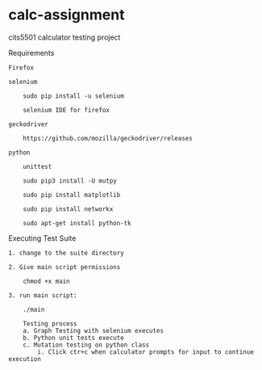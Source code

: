 # calc-assignment
cits5501 calculator testing project

Requirements

	Firefox

	selenium

		sudo pip install -u selenium

		selenium IDE for firefox

	geckodriver
	
		https://github.com/mozilla/geckodriver/releases

	python

		unittest

		sudo pip3 install -U mutpy

		sudo pip install matplotlib

		sudo pip install networkx

		sudo apt-get install python-tk

Executing Test Suite

    1. change to the suite directory

    2. Give main script permissions

        chmod +x main

    3. run main script:

        ./main

        Testing process
        a. Graph Testing with selenium executes
        b. Python unit tests execute
        c. Mutation testing on python class
            i. Click ctr+c when calculator prompts for input to continue execution

	